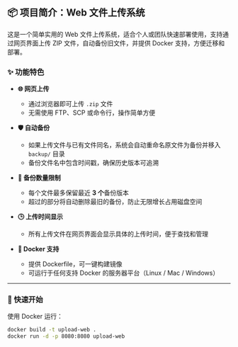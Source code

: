 ## 📦 项目简介：Web 文件上传系统

这是一个简单实用的 Web 文件上传系统，适合个人或团队快速部署使用，支持通过网页界面上传 ZIP 文件，自动备份旧文件，并提供 Docker 支持，方便迁移和部署。

### ✨ 功能特色

- **🌐 网页上传**
  - 通过浏览器即可上传 `.zip` 文件
  - 无需使用 FTP、SCP 或命令行，操作简单方便

- **🛡️ 自动备份**
  - 如果上传文件与已有文件同名，系统会自动重命名原文件为备份并移入 `backup/` 目录
  - 备份文件名中包含时间戳，确保历史版本可追溯

- **📁 备份数量限制**
  - 每个文件最多保留最近 **3 个**备份版本
  - 超过的部分将自动删除最旧的备份，防止无限增长占用磁盘空间

- **🕒 上传时间显示**
  - 所有上传文件在网页界面会显示具体的上传时间，便于查找和管理

- **🐳 Docker 支持**
  - 提供 Dockerfile，可一键构建镜像
  - 可运行于任何支持 Docker 的服务器平台（Linux / Mac / Windows）

---

### 🚀 快速开始

使用 Docker 运行：
```bash
docker build -t upload-web .
docker run -d -p 8080:8080 upload-web
